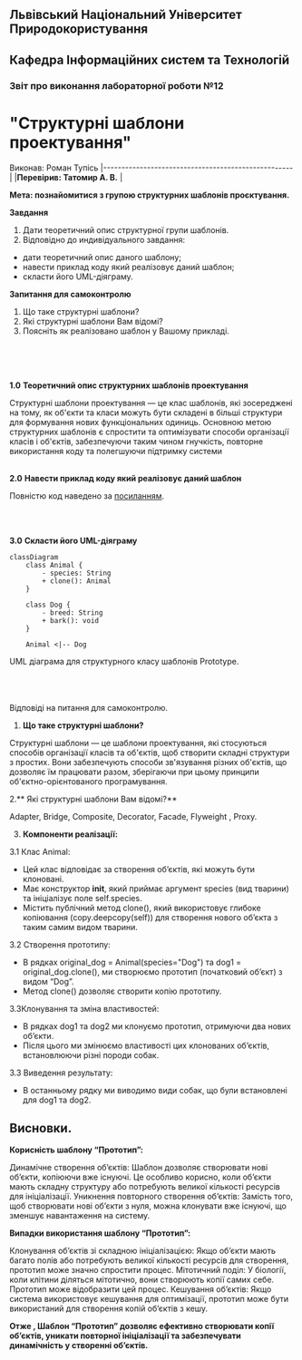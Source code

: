 ## Львівський Національний Університет Природокористування
## Кафедра Інформаційних систем та Технологій



### Звіт про виконання лабораторної роботи №12
# "Структурні шаблони проектування"



Виконав: Роман Тупісь
|----------------------------------------------------|
 |**Перевірив: Татомир А. В.**         |



**Мета: познайомитися з групою структурних шаблонів проєктування.**


**Завдання**

1. Дати теоретичний опис структурної групи шаблонів.
2. Відповідно до индивідуального завдання:
- дати теоретичний опис даного шаблону;
- навести приклад коду який реалізовує даний шаблон;
- скласти його UML-діяграму.

**Запитання для самоконтролю**
1. Що таке структурні шаблони?
2. Які структурні шаблони Вам відомі?
3. Поясніть як реалізовано шаблон у Вашому прикладі.

<br/> 
<br/> 
<br/> 

**1.0**  **Теоретичний опис структурних шаблонів проектування**


Структурні шаблони проектування — це клас шаблонів, які зосереджені на тому, як об'єкти та класи можуть бути складені в більші структури для формування нових функціональних одиниць. Основною метою структурних шаблонів є спростити та оптимізувати способи організації класів і об'єктів, забезпечуючи таким чином гнучкість, повторне використання коду та полегшуючи підтримку системи
<br/> 
<br/> 


**2.0**  **Навести приклад коду який реалізовує даний шаблон**


Повністю код наведено за [посиланням](./prototypes.py).

<br/> 
<br/> 


**3.0**  **Cкласти його UML-діяграму** 


```mermaid
classDiagram
    class Animal {
        - species: String
        + clone(): Animal
    }

    class Dog {
        - breed: String
        + bark(): void
    }

    Animal <|-- Dog

```

UML діаграма для структурного класу шаблонів Prototype.
<br/> 
<br/> 
<br/> 
<br/> 

Відповіді на питання для самоконтролю.
1. **Що таке структурні шаблони?**


Структурні шаблони — це шаблони проектування, які стосуються способів організації класів та об'єктів, щоб створити складні структури з простих. Вони забезпечують способи зв'язування різних об'єктів, що дозволяє їм працювати разом, зберігаючи при цьому принципи об'єктно-орієнтованого програмування.

2.** Які структурні шаблони Вам відомі?**


Adapter, Bridge, Composite, Decorator, Facade, Flyweight , Proxy.

3. **Компоненти реалізації:**

3.1 Клас Animal:


 - Цей клас відповідає за створення об’єктів, які можуть бути клоновані.
 - Має конструктор __init__, який приймає аргумент species (вид тварини) та ініціалізує поле self.species.
 - Містить публічний метод clone(), який використовує глибоке копіювання (copy.deepcopy(self)) для створення нового об’єкта з таким самим видом тварини.

   
3.2 Створення прототипу:


 - В рядках original_dog = Animal(species="Dog") та dog1 = original_dog.clone(), ми створюємо прототип (початковий об’єкт) з видом “Dog”.
 - Метод clone() дозволяє створити копію прототипу.

   
3.3Клонування та зміна властивостей:


 - В рядках dog1 та dog2 ми клонуємо прототип, отримуючи два нових об’єкти.
 - Після цього ми змінюємо властивості цих клонованих об’єктів, встановлюючи різні породи собак.

   
3.3 Виведення результату:

   
 - В останньому рядку ми виводимо види собак, що були встановлені для dog1 та dog2.


## Висновки. 
**Корисність шаблону “Прототип”:**


Динамічне створення об’єктів: Шаблон дозволяє створювати нові об’єкти, копіюючи вже існуючі. Це особливо корисно, коли об’єкти мають складну структуру або потребують великої кількості ресурсів для ініціалізації.
Уникнення повторного створення об’єктів: Замість того, щоб створювати нові об’єкти з нуля, можна клонувати вже існуючі, що зменшує навантаження на систему.

**Випадки використання шаблону “Прототип”:**


Клонування об’єктів зі складною ініціалізацією: Якщо об’єкти мають багато полів або потребують великої кількості ресурсів для створення, прототип може значно спростити процес.
Мітотичний поділ: У біології, коли клітини діляться мітотично, вони створюють копії самих себе. Прототип може відобразити цей процес.
Кешування об’єктів: Якщо система використовує кешування для оптимізації, прототип може бути використаний для створення копій об’єктів з кешу.


**Отже , Шаблон “Прототип” дозволяє ефективно створювати копії об’єктів, уникати повторної ініціалізації та забезпечувати динамічність у створенні об’єктів.**

